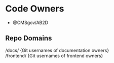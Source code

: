 # Code Owners

<!-- TODO: Who are the points of contact in your project who are responsible/accountable for the project? This can often be an engineering or design manager or leader, who may or may not be the primary maintainers of the project. List them by GitHub Username-->


- @CMSgov/AB2D


## Repo Domains

<!--
The Repo Domains section of your CODEOWNERS.md file helps manage code review responsibilities efficiently. Each domain represents a different aspect of the repository, such as documentation, frontend, backend, DevOps, testing, etc. In this section, list each domain and assign the appropriate GitHub usernames or teams responsible for that domain. This ensures that pull requests (PRs) are reviewed by the right experts, maintaining high code quality and relevance.

For example:

/docs/ @doc-team @johnsmith @janedoe

/frontend/ @frontend-team @alice @bob

/backend/ @backend-team @charlie @dana

Furthermore, GitHub teams are a good feature for managing groups of contributors who need to be notified about specific domains within a repository. By creating and using GitHub teams, you can allow contributors to ping multiple relevant experts simultaneously.

To set up GitHub teams:

- Navigate to your organization's settings and select "Teams".
- Create a new team for each domain, such as @frontend-team, @backend-team, or @doc-team.
- Add the relevant members to each team. Ensure that the team includes all the individuals who should be notified about PRs in their domain.
- When filling out the Repo Domains section in your CODEOWNERS.md file, use the team handles instead of or alongside individual usernames. This way, when a contributor opens a PR affecting a specific domain, they can simply tag the team, and every member of that team will be notified.

-->

/docs/ {Git usernames of documentation owners}  
/frontend/ {Git usernames of frontend owners}
